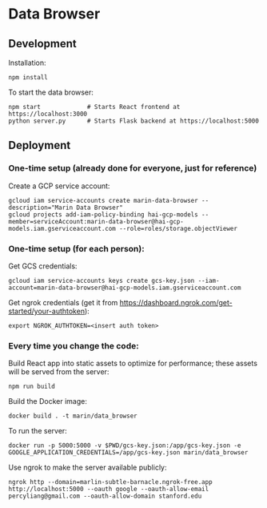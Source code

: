 # Data Browser

## Development

Installation:

    npm install

To start the data browser:

    npm start             # Starts React frontend at https://localhost:3000
    python server.py      # Starts Flask backend at https://localhost:5000

## Deployment

### One-time setup (already done for everyone, just for reference)

Create a GCP service account:

    gcloud iam service-accounts create marin-data-browser --description="Marin Data Browser"
    gcloud projects add-iam-policy-binding hai-gcp-models --member=serviceAccount:marin-data-browser@hai-gcp-models.iam.gserviceaccount.com --role=roles/storage.objectViewer

### One-time setup (for each person):

Get GCS credentials:

    gcloud iam service-accounts keys create gcs-key.json --iam-account=marin-data-browser@hai-gcp-models.iam.gserviceaccount.com

Get ngrok credentials (get it from https://dashboard.ngrok.com/get-started/your-authtoken):

    export NGROK_AUTHTOKEN=<insert auth token>

### Every time you change the code:

Build React app into static assets to optimize for performance; these assets
will be served from the server:

    npm run build

Build the Docker image:

    docker build . -t marin/data_browser

To run the server:

    docker run -p 5000:5000 -v $PWD/gcs-key.json:/app/gcs-key.json -e GOOGLE_APPLICATION_CREDENTIALS=/app/gcs-key.json marin/data_browser

Use ngrok to make the server available publicly:

    ngrok http --domain=marlin-subtle-barnacle.ngrok-free.app http://localhost:5000 --oauth google --oauth-allow-email percyliang@gmail.com --oauth-allow-domain stanford.edu
